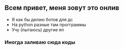 ## Всем привет, меня зовут это онлив
- Я как бы делаю ботов для дс
- На python разные там прогграммы
- Учу (пытаюсь) другие яп
### Иногда заливаю сюда коды
